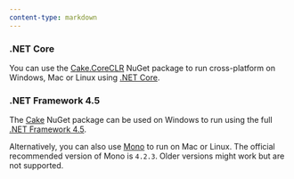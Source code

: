 ```yaml
---
content-type: markdown
---
```


### .NET Core

You can use the [Cake.CoreCLR](https://www.nuget.org/packages/Cake.CoreCLR) NuGet package to run cross-platform on Windows, Mac or Linux using [.NET Core](https://www.microsoft.com/net/core#windows).

### .NET Framework 4.5

The [Cake](https://www.nuget.org/packages/Cake) NuGet package can be used on Windows to run using the full [.NET Framework 4.5](https://www.microsoft.com/en-us/download/details.aspx?id=30653).

Alternatively, you can also use [Mono](http://www.mono-project.com/) to run on Mac or Linux. The official recommended version of Mono is `4.2.3`. Older versions might work but are not supported.
